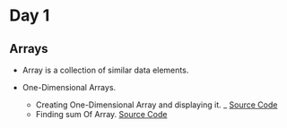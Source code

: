 # Day 1

## Arrays

- Array is a collection of similar data elements.


- One-Dimensional Arrays. 

   * Creating One-Dimensional Array and displaying it. _ [Source Code](Day1/OneD.java)
   * Finding sum Of Array.  [Source Code](Day1/SumArray.java)

